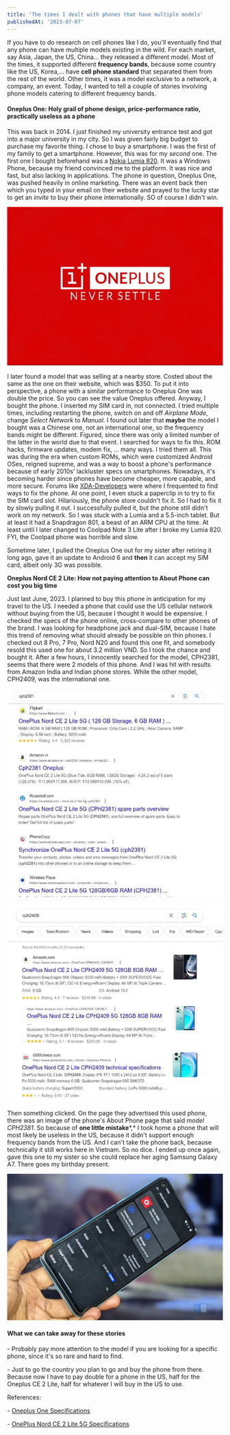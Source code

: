 ```yaml
---
title: 'The times I dealt with phones that have multiple models'
publishedAt: '2023-07-07'
---
```

If you have to do research on cell phones like I do, you'll eventually
find that any phone can have multiple models existing in the wild. For
each market, say Asia, Japan, the US, China\... they released a
different model. Most of the times, it supported different **frequency
bands**, because some country like the US, Korea,\... have **cell phone
standard** that separated them from the rest of the world. Other times,
it was a model exclusive to a network, a company, an event. Today, I
wanted to tell a couple of stories involving phone models catering to
different frequency bands.

#### Oneplus One: Holy grail of phone design, price-performance ratio, practically useless as a phone

This was back in 2014. I just finished my university entrance test and
got into a major university in my city. So I was given fairly big budget
to purchase my favorite thing. I chose to buy a smartphone. I was the
first of my family to get a smartphone. However, this was for my
*second* one. The first one I bought beforehand was a [Nokia
Lumia 820](https://www.gsmarena.com/nokia_lumia_820-4968.php). It was a
Windows Phone, because my friend convinced me to the platform. It was
nice and fast, but also lacking in applications. The phone in question,
Oneplus One, was pushed heavily in online marketing. There was an event
back then which you typed in your email on their website and prayed to
the lucky star to get an *invite* to buy their phone
internationally. SO of course I didn't win.

![](/images/blog/230707/OnePlus-Never-Settle.jpg)

I later found a model that was selling at a nearby store. Costed about
the same as the one on their website, which was \$350. To put it into
perspective, a phone with a similar performance to Oneplus One was
double the price. So you can see the value Oneplus offered. Anyway, I
bought the phone. I inserted my SIM card in, not connected. I tried
multiple times, including restarting the phone, switch on and off
*Airplane Mode*, change *Select Network* to *Manual*. I found out later
that **maybe** the model I bought was a Chinese one, not an
international one, so the frequency bands might be different. Figured,
since there was only a limited number of the latter in the world due to
that event. I searched for ways to fix this. ROM hacks, firmware
updates, modem fix, \... many ways. I tried them all. This was during
the era when custom ROMs, which were customized Android OSes, reigned
supreme, and was a way to boost a phone's performance because of early
2010s' lackluster specs on smartphones. Nowadays, it's becoming harder
since phones have become cheaper, more capable, and more secure. Forums
like [XDA-Developers](https://forum.xda-developers.com/) were where I
frequented to find ways to fix the phone. At one point, I even stuck a
paperclip in to try to fix the SIM card slot. Hilariously, the phone
store couldn't fix it. So I had to fix it by slowly pulling it out. I
successfully pulled it, but the phone still didn't work on my network.
So I was stuck with a Lumia and a 5.5-inch tablet. But at least it had a
Snapdragon 801, a beast of an ARM CPU at the time. At least until I
later changed to Coolpad Note 3 Lite after I broke my Lumia 820. FYI,
the Coolpad phone was horrible and slow.

Sometime later, I pulled the Oneplus One out for my sister after
retiring it long ago, gave it an update to Android 6 and **then** it can
accept my SIM card, albeit only 3G was possible.

**Oneplus Nord CE 2 Lite: How not paying attention to About Phone can
cost you big time**

Just last June, 2023. I planned to buy this phone in anticipation for my
travel to the US. I needed a phone that could use the US cellular
network without buying from the US, because I thought it would be
expensive. I checked the specs of the phone online, cross-compare to
other phones of the brand. I was looking for headphone jack and
dual-SIM, because I hate this trend of removing what should already be
possible on thin phones. I checked out 8 Pro, 7 Pro, Nord N20 and found
this one fit, and somebody resold this used one for about 3.2 million
VND. So I took the chance and bought it. After a few hours, I innocently
searched for the model, CPH2381, seems that there were 2 models of this
phone. And I was hit with results from Amazon India and Indian phone
stores. While the other model, CPH2409, was the international one.

![](/images/blog/230707/cph2381.jpg)

![](/images/blog/230707/cph2409.jpg)

Then something clicked. On the page they advertised this used phone,
there was an image of the phone's About Phone page that said *model
CPH2381*. So because of **one little mistake***,* I took home a phone
that will most likely be useless in the US, because it didn't support
enough frequency bands from the US. And I can't take the phone back,
because technically it still works here in Vietnam. So no dice. I ended
up once again, gave this one to my sister so she could replace her aging
Samsung Galaxy A7. There goes my birthday present.

![](/images/blog/230707/OnePlus-Nord-CE-2-Lite-5G_FoneArena-11-1024x691.jpg)

#### What we can take away for these stories

\- Probably pay more attention to the model if you are looking for a
specific phone, since it's so rare and hard to find.

\- Just to go the country you plan to go and buy the phone from there.
Because now I have to pay double for a phone in the US, half for the
Oneplus CE 2 Lite, half for whatever I will buy in the US to use.

References:

\- [Oneplus One
Specifications](https://www.gsmarena.com/oneplus_one-6327.php)

\- [OnePlus Nord CE 2 Lite 5G
Specifications](https://www.gsmarena.com/oneplus_nord_ce_2_lite_5g-11344.php)
